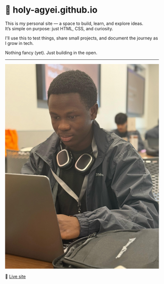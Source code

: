 # 🧠 holy-agyei.github.io

This is my personal site — a space to build, learn, and explore ideas.  
It’s simple on purpose: just HTML, CSS, and curiosity.  

I'll use this to test things, share small projects, and document the journey as I grow in tech.  

Nothing fancy (yet). Just building in the open.

---
![Alt text](./me.jpeg)

📍 [Live site](https://holy-agyei.github.io)

